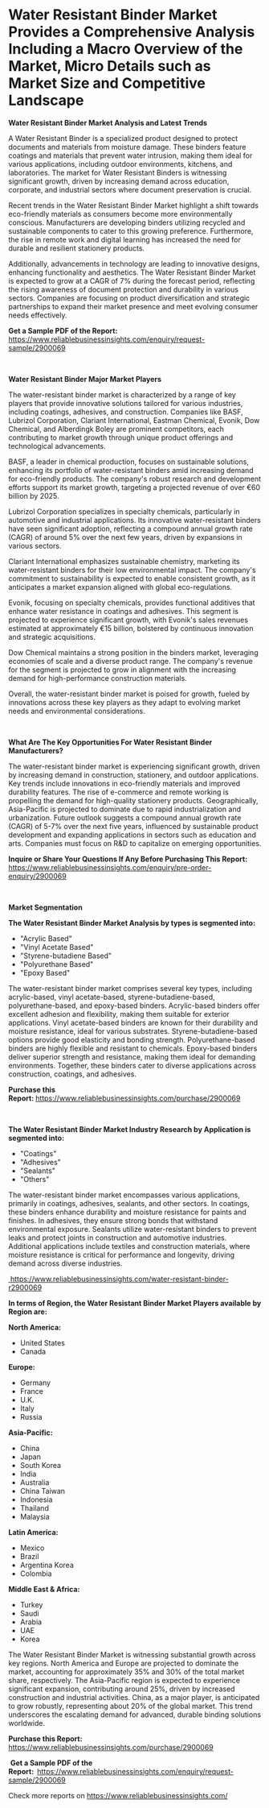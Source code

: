 <p><h1>Water Resistant Binder Market Provides a Comprehensive Analysis Including a Macro Overview of the Market, Micro Details such as Market Size and Competitive Landscape</h1></p><p><strong>Water Resistant Binder Market Analysis and Latest Trends</strong></p>
<p><p>A Water Resistant Binder is a specialized product designed to protect documents and materials from moisture damage. These binders feature coatings and materials that prevent water intrusion, making them ideal for various applications, including outdoor environments, kitchens, and laboratories. The market for Water Resistant Binders is witnessing significant growth, driven by increasing demand across education, corporate, and industrial sectors where document preservation is crucial.</p><p>Recent trends in the Water Resistant Binder Market highlight a shift towards eco-friendly materials as consumers become more environmentally conscious. Manufacturers are developing binders utilizing recycled and sustainable components to cater to this growing preference. Furthermore, the rise in remote work and digital learning has increased the need for durable and resilient stationery products. </p><p>Additionally, advancements in technology are leading to innovative designs, enhancing functionality and aesthetics. The Water Resistant Binder Market is expected to grow at a CAGR of 7% during the forecast period, reflecting the rising awareness of document protection and durability in various sectors. Companies are focusing on product diversification and strategic partnerships to expand their market presence and meet evolving consumer needs effectively.</p></p>
<p><strong>Get a Sample PDF of the Report:&nbsp;</strong> <a href="https://www.reliablebusinessinsights.com/enquiry/request-sample/2900069?utm_campaign=3084&utm_medium=2&utm_source=Github&utm_content=ia&utm_term=16032025&utm_id=water-resistant-binder">https://www.reliablebusinessinsights.com/enquiry/request-sample/2900069</a></p>
<p>&nbsp;</p>
<p><strong>Water Resistant Binder Major Market Players</strong></p>
<p><p>The water-resistant binder market is characterized by a range of key players that provide innovative solutions tailored for various industries, including coatings, adhesives, and construction. Companies like BASF, Lubrizol Corporation, Clariant International, Eastman Chemical, Evonik, Dow Chemical, and Alberdingk Boley are prominent competitors, each contributing to market growth through unique product offerings and technological advancements.</p><p>BASF, a leader in chemical production, focuses on sustainable solutions, enhancing its portfolio of water-resistant binders amid increasing demand for eco-friendly products. The company's robust research and development efforts support its market growth, targeting a projected revenue of over €60 billion by 2025.</p><p>Lubrizol Corporation specializes in specialty chemicals, particularly in automotive and industrial applications. Its innovative water-resistant binders have seen significant adoption, reflecting a compound annual growth rate (CAGR) of around 5% over the next few years, driven by expansions in various sectors.</p><p>Clariant International emphasizes sustainable chemistry, marketing its water-resistant binders for their low environmental impact. The company's commitment to sustainability is expected to enable consistent growth, as it anticipates a market expansion aligned with global eco-regulations.</p><p>Evonik, focusing on specialty chemicals, provides functional additives that enhance water resistance in coatings and adhesives. This segment is projected to experience significant growth, with Evonik's sales revenues estimated at approximately €15 billion, bolstered by continuous innovation and strategic acquisitions.</p><p>Dow Chemical maintains a strong position in the binders market, leveraging economies of scale and a diverse product range. The company's revenue for the segment is projected to grow in alignment with the increasing demand for high-performance construction materials.</p><p>Overall, the water-resistant binder market is poised for growth, fueled by innovations across these key players as they adapt to evolving market needs and environmental considerations.</p></p>
<p>&nbsp;</p>
<p><strong>What Are The Key Opportunities For Water Resistant Binder Manufacturers?</strong></p>
<p><p>The water-resistant binder market is experiencing significant growth, driven by increasing demand in construction, stationery, and outdoor applications. Key trends include innovations in eco-friendly materials and improved durability features. The rise of e-commerce and remote working is propelling the demand for high-quality stationery products. Geographically, Asia-Pacific is projected to dominate due to rapid industrialization and urbanization. Future outlook suggests a compound annual growth rate (CAGR) of 5-7% over the next five years, influenced by sustainable product development and expanding applications in sectors such as education and arts. Companies must focus on R&D to capitalize on emerging opportunities.</p></p>
<p><strong>Inquire or Share Your Questions If Any Before Purchasing This Report:</strong> <a href="https://www.reliablebusinessinsights.com/enquiry/pre-order-enquiry/2900069?utm_campaign=3084&utm_medium=2&utm_source=Github&utm_content=ia&utm_term=16032025&utm_id=water-resistant-binder">https://www.reliablebusinessinsights.com/enquiry/pre-order-enquiry/2900069</a></p>
<p>&nbsp;</p>
<p><strong>Market Segmentation</strong></p>
<p><strong>The Water Resistant Binder Market Analysis by types is segmented into:</strong></p>
<p><ul><li>"Acrylic Based"</li><li>"Vinyl Acetate Based"</li><li>"Styrene-butadiene Based"</li><li>"Polyurethane Based"</li><li>"Epoxy Based"</li></ul></p>
<p><p>The water-resistant binder market comprises several key types, including acrylic-based, vinyl acetate-based, styrene-butadiene-based, polyurethane-based, and epoxy-based binders. Acrylic-based binders offer excellent adhesion and flexibility, making them suitable for exterior applications. Vinyl acetate-based binders are known for their durability and moisture resistance, ideal for various substrates. Styrene-butadiene-based options provide good elasticity and bonding strength. Polyurethane-based binders are highly flexible and resistant to chemicals. Epoxy-based binders deliver superior strength and resistance, making them ideal for demanding environments. Together, these binders cater to diverse applications across construction, coatings, and adhesives.</p></p>
<p><strong>Purchase this Report:&nbsp;</strong><a href="https://www.reliablebusinessinsights.com/purchase/2900069?utm_campaign=3084&utm_medium=2&utm_source=Github&utm_content=ia&utm_term=16032025&utm_id=water-resistant-binder">https://www.reliablebusinessinsights.com/purchase/2900069</a></p>
<p>&nbsp;</p>
<p><strong>The Water Resistant Binder Market Industry Research by Application is segmented into:</strong></p>
<p><ul><li>"Coatings"</li><li>"Adhesives"</li><li>"Sealants"</li><li>"Others"</li></ul></p>
<p><p>The water-resistant binder market encompasses various applications, primarily in coatings, adhesives, sealants, and other sectors. In coatings, these binders enhance durability and moisture resistance for paints and finishes. In adhesives, they ensure strong bonds that withstand environmental exposure. Sealants utilize water-resistant binders to prevent leaks and protect joints in construction and automotive industries. Additional applications include textiles and construction materials, where moisture resistance is critical for performance and longevity, driving demand across diverse industries.</p></p>
<p><a href="https://www.reliablebusinessinsights.com/water-resistant-binder-r2900069?utm_campaign=3084&utm_medium=2&utm_source=Github&utm_content=ia&utm_term=16032025&utm_id=water-resistant-binder">&nbsp;https://www.reliablebusinessinsights.com/water-resistant-binder-r2900069</a></p>
<p><strong>In terms of Region, the Water Resistant Binder Market Players available by Region are:</strong></p>
<p>
    <p> <strong> North America: </strong>
        <ul>
            <li>United States</li>
            <li>Canada</li>
        </ul>
        </p> 
    <p> <strong> Europe: </strong>
        <ul>
            <li>Germany</li>
            <li>France</li>
            <li>U.K.</li>
            <li>Italy</li>
            <li>Russia</li>
        </ul>
        </p> 
    <p> <strong> Asia-Pacific: </strong>
        <ul>
            <li>China</li>
            <li>Japan</li>
            <li>South Korea</li>
            <li>India</li>
            <li>Australia</li>
            <li>China Taiwan</li>
            <li>Indonesia</li>
            <li>Thailand</li>
            <li>Malaysia</li>
        </ul>
        </p> 
    <p> <strong> Latin America: </strong>
        <ul>
            <li>Mexico</li>
            <li>Brazil</li>
            <li>Argentina Korea</li>
            <li>Colombia</li>
        </ul>
        </p> 
    <p> <strong> Middle East & Africa: </strong>
        <ul>
            <li>Turkey</li>
            <li>Saudi</li>
            <li>Arabia</li>
            <li>UAE</li>
            <li>Korea</li>
        </ul>
    </p>
    </p>
<p><p>The Water Resistant Binder Market is witnessing substantial growth across key regions. North America and Europe are projected to dominate the market, accounting for approximately 35% and 30% of the total market share, respectively. The Asia-Pacific region is expected to experience significant expansion, contributing around 25%, driven by increased construction and industrial activities. China, as a major player, is anticipated to grow robustly, representing about 20% of the global market. This trend underscores the escalating demand for advanced, durable binding solutions worldwide.</p></p>
<p><strong>Purchase this Report: </strong><a href="https://www.reliablebusinessinsights.com/purchase/2900069?utm_campaign=3084&utm_medium=2&utm_source=Github&utm_content=ia&utm_term=16032025&utm_id=water-resistant-binder">https://www.reliablebusinessinsights.com/purchase/2900069</a></p>
<p>&nbsp;<strong>Get a Sample PDF of the Report:&nbsp;&nbsp;</strong><a href="https://www.reliablebusinessinsights.com/enquiry/request-sample/2900069?utm_campaign=3084&utm_medium=2&utm_source=Github&utm_content=ia&utm_term=16032025&utm_id=water-resistant-binder">https://www.reliablebusinessinsights.com/enquiry/request-sample/2900069</a></p>
<p><strong></strong></p>
<p>Check more reports on <a href="https://www.reliablebusinessinsights.com/?utm_campaign=3084&utm_medium=2&utm_source=Github&utm_content=ia&utm_term=16032025&utm_id=water-resistant-binder">https://www.reliablebusinessinsights.com/</a></p>